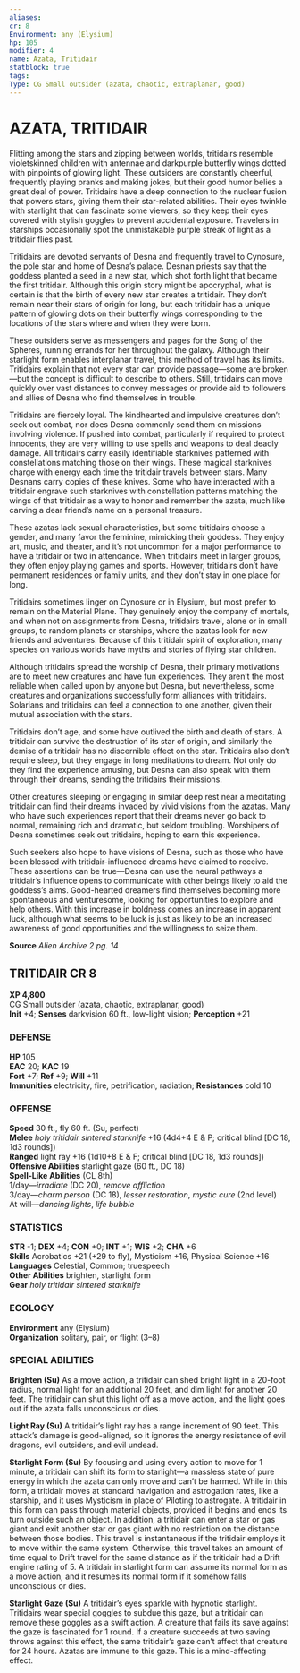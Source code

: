 ```yaml
---
aliases: 
cr: 8
Environment: any (Elysium)  
hp: 105
modifier: 4
name: Azata, Tritidair
statblock: true
tags: 
Type: CG Small outsider (azata, chaotic, extraplanar, good)  
---
```

# AZATA, TRITIDAIR
Flitting among the stars and zipping between worlds, tritidairs resemble violetskinned children with antennae and darkpurple butterfly wings dotted with pinpoints of glowing light. These outsiders are constantly cheerful, frequently playing pranks and making jokes, but their good humor belies a great deal of power. Tritidairs have a deep connection to the nuclear fusion that powers stars, giving them their star-related abilities. Their eyes twinkle with starlight that can fascinate some viewers, so they keep their eyes covered with stylish goggles to prevent accidental exposure. Travelers in starships occasionally spot the unmistakable purple streak of light as a tritidair flies past.

Tritidairs are devoted servants of Desna and frequently travel to Cynosure, the pole star and home of Desna’s palace. Desnan priests say that the goddess planted a seed in a new star, which shot forth light that became the first tritidair. Although this origin story might be apocryphal, what is certain is that the birth of every new star creates a tritidair. They don’t remain near their stars of origin for long, but each tritidair has a unique pattern of glowing dots on their butterfly wings corresponding to the locations of the stars where and when they were born.

These outsiders serve as messengers and pages for the Song of the Spheres, running errands for her throughout the galaxy. Although their starlight form enables interplanar travel, this method of travel has its limits. Tritidairs explain that not every star can provide passage—some are broken—but the concept is difficult to describe to others. Still, tritidairs can move quickly over vast distances to convey messages or provide aid to followers and allies of Desna who find themselves in trouble.

Tritidairs are fiercely loyal. The kindhearted and impulsive creatures don’t seek out combat, nor does Desna commonly send them on missions involving violence. If pushed into combat, particularly if required to protect innocents, they are very willing to use spells and weapons to deal deadly damage. All tritidairs carry easily identifiable starknives patterned with constellations matching those on their wings. These magical starknives charge with energy each time the tritidair travels between stars. Many Desnans carry copies of these knives. Some who have interacted with a tritidair engrave such starknives with constellation patterns matching the wings of that tritidair as a way to honor and remember the azata, much like carving a dear friend’s name on a personal treasure.

These azatas lack sexual characteristics, but some tritidairs choose a gender, and many favor the feminine, mimicking their goddess. They enjoy art, music, and theater, and it’s not uncommon for a major performance to have a tritidair or two in attendance. When tritidairs meet in larger groups, they often enjoy playing games and sports. However, tritidairs don’t have permanent residences or family units, and they don’t stay in one place for long.

Tritidairs sometimes linger on Cynosure or in Elysium, but most prefer to remain on the Material Plane. They genuinely enjoy the company of mortals, and when not on assignments from Desna, tritidairs travel, alone or in small groups, to random planets or starships, where the azatas look for new friends and adventures. Because of this tritidair spirit of exploration, many species on various worlds have myths and stories of flying star children.

Although tritidairs spread the worship of Desna, their primary motivations are to meet new creatures and have fun experiences. They aren’t the most reliable when called upon by anyone but Desna, but nevertheless, some creatures and organizations successfully form alliances with tritidairs. Solarians and tritidairs can feel a connection to one another, given their mutual association with the stars.

Tritidairs don’t age, and some have outlived the birth and death of stars. A tritidair can survive the destruction of its star of origin, and similarly the demise of a tritidair has no discernible effect on the star. Tritidairs also don’t require sleep, but they engage in long meditations to dream. Not only do they find the experience amusing, but Desna can also speak with them through their dreams, sending the tritidairs their missions.

Other creatures sleeping or engaging in similar deep rest near a meditating tritidair can find their dreams invaded by vivid visions from the azatas. Many who have such experiences report that their dreams never go back to normal, remaining rich and dramatic, but seldom troubling. Worshipers of Desna sometimes seek out tritidairs, hoping to earn this experience.

Such seekers also hope to have visions of Desna, such as those who have been blessed with tritidair-influenced dreams have claimed to receive. These assertions can be true—Desna can use the neural pathways a tritidair’s influence opens to communicate with other beings likely to aid the goddess’s aims. Good-hearted dreamers find themselves becoming more spontaneous and venturesome, looking for opportunities to explore and help others. With this increase in boldness comes an increase in apparent luck, although what seems to be luck is just as likely to be an increased awareness of good opportunities and the willingness to seize them.


**Source** _Alien Archive 2 pg. 14_

## TRITIDAIR CR 8

**XP 4,800**  
CG Small outsider (azata, chaotic, extraplanar, good)  
**Init** +4; **Senses** darkvision 60 ft., low-light vision; **Perception** +21  

### DEFENSE

**HP** 105  
**EAC** 20; **KAC** 19  
**Fort** +7; **Ref** +9; **Will** +11  
**Immunities** electricity, fire, petrification, radiation; **Resistances** cold 10  

### OFFENSE

**Speed** 30 ft., fly 60 ft. (Su, perfect)  
**Melee** _holy tritidair sintered starknife_ +16 (4d4+4 E & P; critical blind \[DC 18, 1d3 rounds\])  
**Ranged** light ray +16 (1d10+8 E & F; critical blind \[DC 18, 1d3 rounds\])  
**Offensive Abilities** starlight gaze (60 ft., DC 18)  
**Spell-Like Abilities** (CL 8th)  
1/day—_irradiate_ (DC 20), _remove affliction_  
3/day—_charm person_ (DC 18), _lesser restoration_, _mystic cure_ (2nd level)  
At will—_dancing lights_, _life bubble_

### STATISTICS

**STR** -1; **DEX** +4; **CON** +0; **INT** +1; **WIS** +2; **CHA** +6  
**Skills** Acrobatics +21 (+29 to fly), Mysticism +16, Physical Science +16  
**Languages** Celestial, Common; truespeech  
**Other Abilities** brighten, starlight form  
**Gear** _holy tritidair sintered starknife_

### ECOLOGY

**Environment** any (Elysium)  
**Organization** solitary, pair, or flight (3–8)

### SPECIAL ABILITIES

**Brighten (Su)** As a move action, a tritidair can shed bright light in a 20-foot radius, normal light for an additional 20 feet, and dim light for another 20 feet. The tritidair can shut this light off as a move action, and the light goes out if the azata falls unconscious or dies.

**Light Ray (Su)** A tritidair’s light ray has a range increment of 90 feet. This attack’s damage is good-aligned, so it ignores the energy resistance of evil dragons, evil outsiders, and evil undead.

**Starlight Form (Su)** By focusing and using every action to move for 1 minute, a tritidair can shift its form to starlight—a massless state of pure energy in which the azata can only move and can’t be harmed. While in this form, a tritidair moves at standard navigation and astrogation rates, like a starship, and it uses Mysticism in place of Piloting to astrogate. A tritidair in this form can pass through material objects, provided it begins and ends its turn outside such an object. In addition, a tritidair can enter a star or gas giant and exit another star or gas giant with no restriction on the distance between those bodies. This travel is instantaneous if the tritidair employs it to move within the same system. Otherwise, this travel takes an amount of time equal to Drift travel for the same distance as if the tritidair had a Drift engine rating of 5. A tritidair in starlight form can assume its normal form as a move action, and it resumes its normal form if it somehow falls unconscious or dies.

**Starlight Gaze (Su)** A tritidair’s eyes sparkle with hypnotic starlight. Tritidairs wear special goggles to subdue this gaze, but a tritidair can remove these goggles as a swift action. A creature that fails its save against the gaze is fascinated for 1 round. If a creature succeeds at two saving throws against this effect, the same tritidair’s gaze can’t affect that creature for 24 hours. Azatas are immune to this gaze. This is a mind-affecting effect.
